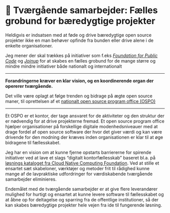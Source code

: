 # 🤝 Tværgående samarbejder: Fælles grobund for bæredygtige projekter
Heldigvis er indsatsen med at føde og drive bæredygtige open source projekter ikke en man behøver opfinde fra bunden eller drive alene i de enkelte organisationer.

Jeg mener der skal trækkes på initiativer som f.eks *[Foundation for Public Code](https://publiccode.net/)* og *[Joinup](https://joinup.ec.europa.eu/collection/joinup/about)* for at skabes en fælles grobund for de mange større og mindre mindre initiativer både nationalt og internationalt


---

**Forandringerne kræver en klar vision, og en koordinerende organ der opererer tværgående.**

Det ville være oplagt at følge trenden og bidrage på ægte open source maner, til oprettelsen af et [nationalt open source program office (OSPO)](https://blog.opensource.org/what-is-an-open-source-program-office-and-why-you-should-have-one/)

---

Et OSPO er et kontor, der tage ansvaret for de aktiviteter og den struktur der er nødvendig for at drive projekterne fremad. Et open source program office hjælper organisationer på forskellige digitale modenhedsniveauer med at drage fordel af open source software der hvor det giver værdi og kan være drivende for den modning der kræves inden organisationen er klar til at øge bidragene til fællesskabet. 

Jeg har en vision om at kunne fjerne opstarts barriererne for spirende initiativer ved at lave et slags “digitalt kontorfællesskab” baseret bl.a. på [løsnings kataloget fra Cloud Native Computing Foundation](https://www.cncf.io/projects/). Ved at stille et ensartet sæt skabeloner, værktøjer og metoder frit til rådighed kunne mange af de lavpraktiske udfordringer for værdiskabende tværgående samarbejder eliminieres.

Endemålet med de tværgående samarbejder er at give flere leverandører mulighed for hurtigt og ensartet at kunne levere software til fællesskabet og at åbne op for deltagelse og sparring fra de offentlige institutioner, så der kan skabes bæredygtige projekter hele vejen fra ide til fungerende løsning.
